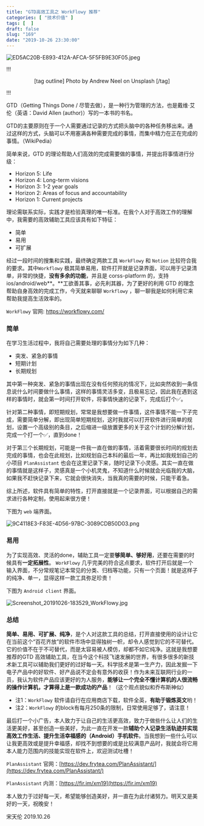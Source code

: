 ```yaml
---
title: "GTD高效工具之 WorkFlowy 推荐"
categories: [ "技术价值" ]
tags: [  ]
draft: false
slug: "169"
date: "2019-10-26 23:30:00"
---
```


![ED5AC20B-E893-412A-AFCA-5F5FB9E30F05.jpeg](http://frytea-data.test.upcdn.net/ED5AC20B-E893-412A-AFCA-5F5FB9E30F05.jpeg#shadow)

!!!
<center>

[tag outline] Photo by Andrew Neel on Unsplash [/tag]

</center>
!!!

GTD（Getting Things Done / 尽管去做），是一种行为管理的方法，也是戴维·艾伦（英语：David Allen (author)）写的一本书的书名。

GTD的主要原则在于一个人需要通过记录的方式把头脑中的各种任务移出来。通过这样的方式，头脑可以不用塞满各种需要完成的事情，而集中精力在正在完成的事情。（WikiPedia）

简单来说，GTD 的理论帮助人们高效的完成需要做的事情，并提出将事情进行分级：

* Horizon 5: Life
* Horizon 4: Long-term visions
* Horizon 3: 1-2 year goals
* Horizon 2: Areas of focus and accountability
* Horizon 1: Current projects

理论需联系实际，实践才是检验真理的唯一标准。在我个人对于高效工作的理解中，我需要的高效辅助工具应该具有如下特征：

* 简单
* 易用
* 可扩展

经过一段时间的搜集和实践，最终确定两款工具 `WorkFlowy` 和 `Notion` 比较符合我的要求。其中`Workflowy` 极其简单易用，软件打开就是记录界面，可以用于记录清单，非常的快捷，**没有多余的功能**，并且是 corss-platform 的，支持ios/android/web**。**工欲善其事，必先利其器，为了更好的利用 GTD 的理念帮助自身高效的完成工作，今天就来聊聊 `Workflowy` ，聊一聊我是如何利用它来帮助我提高生活效率的。

`WorkFlowy` 官网: https://workflowy.com/

### 简单
在学习生活过程中，我将自己需要处理的事情分为如下几种：

* 突发、紧急的事情
* 短期计划
* 长期规划

其中第一种突发、紧急的事情出现在没有任何预兆的情况下，比如突然收到一条信息说什么时间要做什么事情，这样的事情灵活多变，且极易忘记，因此我在遇到这样的事情时，就会第一时间打开软件，将事情快速的记录下，完成后打个✅。

针对第二种事情，即短期规划，常常是我想要做一件事情，这件事情不能一下子完成，需要简单分解，即出现简单短期规划，这时我就可以打开软件进行简单的规划，设置一个高级别的条目，之后缩进一级放置更多的关于这个计划的分解计划，完成一个打一个✅，直到done！

对于第三个长期规划，可能是一件我一直在做的事情，活着需要很长时间的规划去完成的事情，也会在此规划，比如规划自己本科的最后一年，再比如我规划自己的小项目 `PlanAssistant` 也会在这里记录下来，随时记录下小灵感。其实一直在做的事情就是这样子，灵感真是一个小机灵鬼，不知道什么时候就会光临我的大脑，如果我不赶快记录下来，它就会很快消失，当我真的需要的时候，只能干着急。

综上所述，软件具有简单的特性，打开直接就是一个记录界面，可以根据自己的需求进行各种定制，使用起来很方便！

下图为 `web` 端界面。

![9C4118E3-F83E-4D56-97BC-3089CDB50D03.png](http://frytea-data.test.upcdn.net/9C4118E3-F83E-4D56-97BC-3089CDB50D03.png#shadow)

### 易用
为了实现高效、灵活的done，辅助工具一定要**够简单、够好用**，还要在需要的时候具有**一定拓展性**。 `WorkFlowy` 几乎完美的符合这点要求，软件打开后就是一个输入界面，不分常规笔记本常见的分类、归档等功能，只有一个页面！就是这样子的纯净、单一，显得这样一款工具弥足珍贵！

下图为 `Android client` 界面。

![Screenshot_20191026-183529_WorkFlowy.jpg](http://frytea-data.test.upcdn.net/Screenshot_20191026-183529_WorkFlowy.jpg#shadow)


### 总结
**简单、易用、可扩展、纯净**，是个人对这款工具的总结，打开直接使用的设计让它在当前这个“百花齐放”的软件市场中显得独树一帜，却令人感觉到它的不可替代。它的价值不在于不可替代，而是太容易被人模仿，却都不如它纯净。这就是我想要推荐的GTD 高效辅助工具，在当今这个科技飞速发展的世界，有很多很多的新技术新工具可以辅助我们更好的过好每一天。科学技术是第一生产力，因此发掘一下电子产品中的好软件、好产品说不定会有意外的收获！作为未来互联网行业的一员，我认为软件产品应该更好的为人服务，**能够让一个完全不懂计算机的人很流畅的操作计算机，才算得上是一款成功的产品**！（这个观点貌似和乔布斯神似）

* 注1：`WorkFlowy` 软件请自行在应用商店下载，软件全英，**有助于锻炼英文**哟！
* 注2：`WorkFlowy` 的block有每月250条的限制，日常使用足够了，请注意！

最后打一个小广告，本人致力于让自己的生活更高效，致力于做些什么让人们的生活更美好，甚至创造一些美好，为此一直在开发一款**辅助个人记录生活轨迹并实现高效工作生活、提升生活幸福感的（Android）手机软件**。当我想到一些什么可以让我更高效或是提升幸福感，却找不到想要的或是比较满意产品时，我就会将它用本人能力范围内的技能实现在软件上，欢迎测试吐槽！

`PlanAssistant` 官网：[https://dev.frytea.com/PlanAssistant/](https://dev.frytea.com/PlanAssistant/)

`PlanAssistant` 内测：[https://fir.im/xm19](https://fir.im/xm19)

本人致力于过好每一天，希望能够创造美好，并一直在为此付诸努力。明天又是美好的一天，祝晚安！

宋天伦
2019.10.26